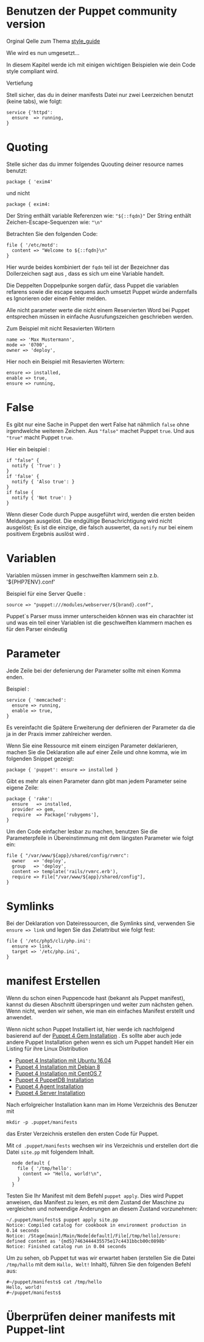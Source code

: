 # Benutzen der Puppet community version

Orginal Qelle zum Thema [style_guide](http://docs.puppetlabs.com/guides/style_guide.html)

Wie wird es nun umgesetzt...

In diesem Kapitel werde ich mit einigen wichtigen Beispielen wie dein Code style compliant wird.


Vertiefung

Stell sicher, das du in deiner manifests Datei nur zwei Leerzeichen benutzt  (keine tabs), wie folgt:

```
service {'httpd':
  ensure  => running,
}
```

# Quoting

Stelle sicher das du immer folgendes Quouting deiner resource names benutzt: 

```
package { 'exim4'
```

und nicht

```
package { exim4:
```

Der String enthält variable Referenzen wie: `"${::fqdn}"`
Der String enthält Zeichen-Escape-Sequenzen wie: `"\n"`

Betrachten Sie den folgenden Code:
```
file { '/etc/motd':
  content => "Welcome to ${::fqdn}\n"
}
```

Hier wurde beides kombiniert der `fqdn` teil ist der Bezeichner das Dollerzeichen sagt aus , dass es sich um eine Variable handelt.

Die Deppelten Doppelpunke sorgen dafür, dass Puppet die variablen refarens sowie die escape sequens auch umsetzt Puppet würde andernfalls es Ignorieren oder einen Fehler melden.

Alle nicht parameter werte die nicht einem Reservierten Word bei Puppet entsprechen müssen in einfache Ausrufungszeichen geschrieben werden.

Zum Beispiel mit nicht Resavierten Wörtern
```
name => 'Max Mustermann',
mode => '0700',
owner => 'deploy',

```

Hier noch ein Beispiel mit Resavierten Wörtern:
```
ensure => installed,
enable => true,
ensure => running,
```

# False
Es gibt nur eine Sache in Puppet den wert False hat nähmlich `false` ohne irgendwelche weiteren Zeichen.
Aus `"false"` machet Puppet `true`.
Und aus `"true"` macht Puppet `true`.

Hier ein beispiel :
```
if "false" {
  notify { 'True': }
}
if 'false' {
  notify { 'Also true': }
}
if false {
  notify { 'Not true': }
}
```

Wenn dieser Code durch Puppe ausgeführt wird, werden die ersten beiden Meldungen ausgelöst. 
Die endgültige Benachrichtigung wird nicht ausgelöst; Es ist die einzige, die falsch auswertet, da `notify` nur bei einem positivem Ergebnis auslöst wird .

# Variablen
Variablen müssen immer in geschweiften klammern sein z.b. '${PHP7ENV}.conf'

Beispiel für eine Server Quelle : 

```
source => "puppet:///modules/webserver/${brand}.conf",
```

Puppet`s Parser muss immer unterscheiden können was ein charachter ist und was ein teil einer Variablen ist die geschweiften klammern machen es für den Parser eindeutig

# Parameter
Jede Zeile bei der defenierung der Parameter sollte mit einen Komma enden. 

Beispiel : 
```
service { 'memcached':
  ensure => running,
  enable => true,
}
```

Es vereinfacht die Spätere Erweiterung der definieren der Parameter da die ja in der Praxis immer zahlreicher werden. 

Wenn Sie eine Ressource mit einem einzigen Parameter deklarieren, machen Sie die Deklaration alle auf einer Zeile und ohne komma, wie im folgenden Snippet gezeigt:

`package { 'puppet': ensure => installed }`

Gibt es mehr als einen Parameter dann gibt man  jedem Parameter seine eigene Zeile:

```
package { 'rake':
  ensure   => installed,
  provider => gem,
  require  => Package['rubygems'],
}
```

Um den Code einfacher lesbar zu machen, benutzen Sie die Parameterpfeile in Übereinstimmung mit dem längsten Parameter wie folgt ein:

```
file { "/var/www/${app}/shared/config/rvmrc":
  owner   => 'deploy',
  group   => 'deploy',
  content => template('rails/rvmrc.erb'),
  require => File["/var/www/${app}/shared/config"],
}
```

# Symlinks
Bei der Deklaration von Dateiressourcen, die Symlinks sind, verwenden Sie `ensure => link` und legen Sie das Zielattribut wie folgt fest:


```
file { '/etc/php5/cli/php.ini':
  ensure => link,
  target => '/etc/php.ini',
}
```

# manifest Erstellen

Wenn du schon einen Puppencode hast (bekannt als Puppet manifest), kannst du diesen Abschnitt überspringen und weiter zum nächsten gehen. 
Wenn nicht, werden wir sehen, wie man ein einfaches Manifest erstellt und anwendet.

Wenn nicht schon Puppet Installiert ist, hier werde ich nachfolgend basierend auf der  [Puppet 4 Gem Installation](../puppet4-gem-install) .
Es sollte aber auch jede andere Puppet Installation gehen wenn es sich um Puppet handelt
Hier ein Listing für ihre Linux Distribution 

* [Puppet 4 Installation mit Ubuntu 16.04](https://www.digitalocean.com/community/tutorials/how-to-install-puppet-4-on-ubuntu-16-04)
* [Puppet 4 Installation mit Debian 8]()
* [Puppet 4 Installation mit CentOS 7](http://www.itzgeek.com/how-tos/linux/centos-how-tos/how-to-install-puppet-4-x-on-centos-7-rhel-7.html)
* [Puppet 4 PuppetDB Installation ](https://docs.puppet.com/puppetdb/4.4/install_via_module.html)
* [Puppet 4 Agent Installation ](https://docs.puppet.com/puppet/4.9/install_linux.html)
* [Puppet 4 Server Installation  ](https://docs.puppet.com/puppetserver/2.7/install_from_packages.html)

Nach erfolgreicher Installation kann man im Home Verzeichnis des Benutzer mit 

`mkdir -p .puppet/manifests`

das Erster Verzeichnis erstellen den ersten Code für Puppet.

Mit `cd .puppet/manifests` wechsen wir ins Verzeichnis und erstellen dort die Datei `site.pp` mit folgendem Inhalt.
```
  node default {
    file { '/tmp/hello':
      content => "Hello, world!\n",
    }
  }
```

Testen Sie Ihr Manifest mit dem Befehl `puppet apply`. 
Dies wird Puppet anweisen, das Manifest zu lesen, es mit dem Zustand der Maschine zu vergleichen und notwendige Änderungen an diesem Zustand vorzunehmen:
```
~/.puppet/manifests$ puppet apply site.pp
Notice: Compiled catalog for cookbook in environment production in 0.14 seconds
Notice: /Stage[main]/Main/Node[default]/File[/tmp/hello]/ensure: defined content as '{md5}7463444435575e17c4431bbcb00c0898b'
Notice: Finished catalog run in 0.04 seconds
```

Um zu sehen, ob Puppet tut was wir erwartet haben (erstellen Sie die Datei `/tmp/hallo` mit dem `Hallo, Welt!` Inhalt), führen Sie den folgenden Befehl aus:
```
#~/puppet/manifests$ cat /tmp/hello
Hello, world!
#~/puppet/manifests$

```

# Überprüfen deiner manifests mit Puppet-lint

